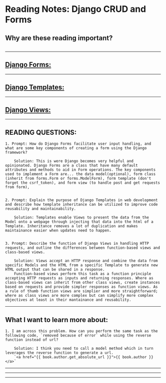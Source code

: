 
# **Reading Notes: Django CRUD and Forms**


## Why are these reading important?

```
```


---

## [**Django Forms:**](https://developer.mozilla.org/en-US/docs/Learn/Server-side/Django/Forms)


---

## [**Django Templates:**](https://developer.mozilla.org/en-US/docs/Learn/Server-side/Django/Home_page)


---

## [**Django Views:**](https://developer.mozilla.org/en-US/docs/Learn/Server-side/Django/Generic_views)


---

## READING QUESTIONS:


	1. Prompt: How do Django Forms facilitate user input handling, and what are some key components of creating a form using the Django framework?

		Solution: This is were Django becomes very helpful and opinionated. Django Forms are a class that have many default attributes and methods to aid in Form operations. The key components used to implement a Form are... the data model(optional), form class (inherit from forms.Form or forms.ModelForm), form template (don't forget the csrf_token), and form view (to handle post and get requests from form), 


	2. Prompt: Explain the purpose of Django Templates in web development and describe how template inheritance can be utilized to improve code reusability and maintainability.

		Solution: Templates enable Views to present the data from the Model onto a webpage through injecting that data into the html of a Template. Inheritance removes a lot of duplication and makes maintainance easier when updates need to happen.


	3. Prompt: Describe the function of Django Views in handling HTTP requests, and outline the differences between function-based views and class-based views.
	
		Solution: Views accept an HTTP response and combine the data from specific Models and the HTML from a specific Template to generate new HTML output that can be shared in a response. 
		Function-based views perform this task as a function principle accepting HTTP requests as inputs and returning responses. Where as class-based views can inherit from other class views, create instances based on requests and provide simpler responses as function views. As a rule of thumb function views are simplier and more straightforward; where as class views are more complex but can simplify more complex objectives at least in their mantainance and reusability.

---

## **What I want to learn more about:**

	1. I am across this problem. How can you perform the same task as the following code, `removed because of error` while using the reverse function instead of url? 

		Solution: I think you need to call a model method which in turn leverages the reverse function to generate a url. 
		`<a href="{{ book.author.get_absolute_url }}">{{ book.author }}</a>`

---
---
---
